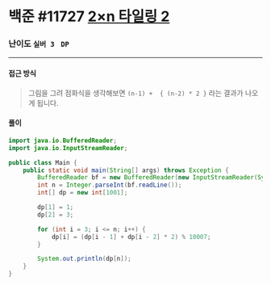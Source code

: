 # 백준 #11727 [2×n 타일링 2](https://www.acmicpc.net/problem/11727)

### 난이도 `실버 3 `  `DP` 

---

#### 접근 방식

> 그림을 그려 점화식을 생각해보면 `(n-1) +  { (n-2) * 2 }` 라는 결과가 나오게 됩니다.

#### 풀이

```java
import java.io.BufferedReader;
import java.io.InputStreamReader;

public class Main {
    public static void main(String[] args) throws Exception {
        BufferedReader bf = new BufferedReader(new InputStreamReader(System.in));
        int n = Integer.parseInt(bf.readLine());
        int[] dp = new int[1001];

        dp[1] = 1;
        dp[2] = 3;

        for (int i = 3; i <= n; i++) {
            dp[i] = (dp[i - 1] + dp[i - 2] * 2) % 10007;
        }

        System.out.println(dp[n]);
    }
}
```

